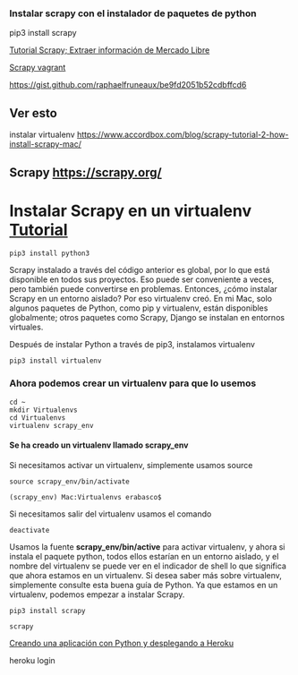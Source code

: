 ### Instalar scrapy con el instalador de paquetes de python
  pip3 install scrapy


[Tutorial Scrapy; Extraer información de Mercado Libre](https://github.com/luisramirez-m/mercadolibre-scrapy)

[Scrapy vagrant](https://github.com/sgarciapdx/scrapy-vagrant/blob/master/Vagrantfile)

https://gist.github.com/raphaelfruneaux/be9fd2051b52cdbffcd6

## Ver esto
instalar virtualenv https://www.accordbox.com/blog/scrapy-tutorial-2-how-install-scrapy-mac/

## Scrapy https://scrapy.org/

# Instalar Scrapy en un virtualenv [Tutorial](https://www.accordbox.com/blog/scrapy-tutorial-2-how-install-scrapy-mac/)

    pip3 install python3

Scrapy instalado a través del código anterior es global, por lo que está disponible en todos sus proyectos. Eso puede ser conveniente a veces, pero también puede convertirse en problemas. Entonces, ¿cómo instalar Scrapy en un entorno aislado? Por eso virtualenv creó. En mi Mac, solo algunos paquetes de Python, como pip y virtualenv, están disponibles globalmente; otros paquetes como Scrapy, Django se instalan en entornos virtuales.

Después de instalar Python a través de pip3, instalamos virtualenv

    pip3 install virtualenv
  
### Ahora podemos crear un virtualenv para que lo usemos
    cd ~
    mkdir Virtualenvs
    cd Virtualenvs
    virtualenv scrapy_env
    
#### Se ha creado un virtualenv llamado scrapy_env

Si necesitamos activar un virtualenv, simplemente usamos source

    source scrapy_env/bin/activate
    
    (scrapy_env) Mac:Virtualenvs erabasco$ 
  
Si necesitamos salir del virtualenv usamos el comando 

    deactivate


Usamos la fuente **scrapy_env/bin/active** para activar virtualenv, y ahora si instala el paquete python, todos ellos estarían en un entorno aislado, y el nombre del virtualenv se puede ver en el indicador de shell lo que significa que ahora estamos en un virtualenv. Si desea saber más sobre virtualenv, simplemente consulte esta buena guía de Python. Ya que estamos en un virtualenv, podemos empezar a instalar Scrapy.

    pip3 install scrapy
    
    scrapy
    
    
   [Creando una aplicación con Python y desplegando a Heroku](https://www.youtube.com/watch?v=PEcWR882goU)
   
   
   heroku login
   
    
    
    
